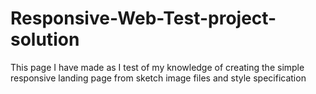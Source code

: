 # Responsive-Web-Test-project-solution
This page I have made as I test of my knowledge of creating the simple responsive landing page from sketch image files and style specification
